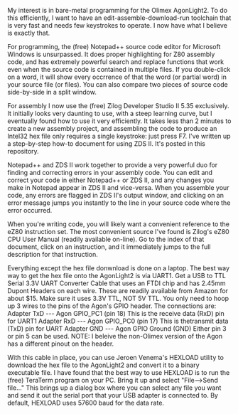 My interest is in bare-metal programming for the Olimex AgonLight2. To do this efficiently, I want to have an edit-assemble-download-run toolchain that is very fast and needs few keystrokes to operate. I now have what I believe is exactly that.

For programming, the (free) Notepad++ source code editor for Microsoft Windows is unsurpassed. It does proper highlighting for Z80 assembly code, and has extremely powerful search and replace functions that work even when the source code is contained in multiple files. If you double-click on a word, it will show every occrrence of that the word (or partial word) in your source file (or files). You can also compare two pieces of source code side-by-side in a split window.

For assembly I now use the (free) Zilog Developer Studio II 5.35 exclusively. It initially looks very daunting to use, with a steep learning curve, but I eventually found how to use it very efficiently. It takes less than 2 minutes to create a new assembly project, and assembling the code to produce an Intel32 hex file only requires a single keystroke: just press F7. I've written up a step-by-step how-to document for using ZDS II. It's posted in this repository.

Notepad++ and ZDS II work together to provide a very powerful duo for finding and correcting errors in your assembly code. You can edit and correct your code in either Notepad++ or ZDS II, and any changes you make in Notepad appear in ZDS II and vice-versa. When you assemble your code, any errors are flagged in ZDS II's output window, and clicking on an error message jumps you instantly to the line in your source code where the error occurred.

When you're writing code, you will likely want a convenient reference to the eZ80 instruction set. The most convenient source I've found is Zilog's eZ80 CPU User Manual (readily available on-line). Go to the index of that document, click on an instruction, and it immediately jumps to the full description for that instruction.

Everything except the hex file donwnload is done on a laptop. The best way way to get the hex file onto the AgonLight2 is via UART1. Get a USB to TTL Serial 3.3V UART Converter Cable that uses an FTDI chip and has 2.45mm Dupont Headers on each wire.  These are readily available from Amazon for about $15. Make sure it uses 3.3V TTL, NOT 5V TTL. You only need to hoop up 3 wires to the pins of the Agon's GPIO header. The connections are:
	Adapter TxD --- Agon GPIO_PC1 (pin 18)  This is the receive data (RxD) pin for UART1
	Adapter RxD --- Agon GPIO_PC0 (pin 17)  This is thetransmit data (TxD) pin for UART
  Adapter GND --- Agon GPIO Ground (GND)  Either pin 3 or pin 5 can be used.
NOTE: I beleive the non-Olimex version of the Agon has a different pinout on the header.

With this cable in place, you can use Jeroen Venema's HEXLOAD utility to download the hex file to the AgonLight2 and convert it to a binary executable file. I have found that the best way to use HEXLOAD is to run the (free) TeraTerm program on your PC. Bring it up and select "File-->Send file..."  This brings up a dialog box where you can select any file you want and send it out the serial port that your USB adapter is connected to. By default, HEXLOAD uses 57600 baud for the data rate.
